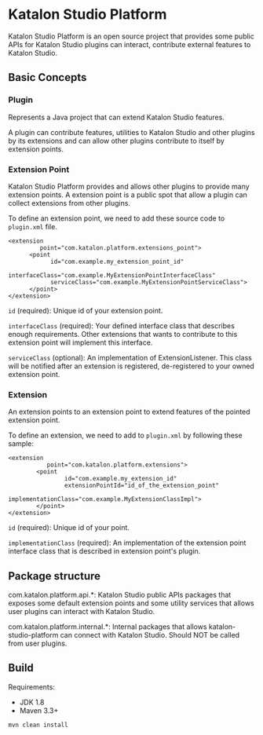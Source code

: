 # Katalon Studio Platform

Katalon Studio Platform is an open source project that provides some public APIs for Katalon Studio plugins can interact, contribute external features to Katalon Studio.

## Basic Concepts
### Plugin
Represents a Java project that can extend Katalon Studio features.

A plugin can contribute features, utilities to Katalon Studio and other plugins
by its extensions and can allow other plugins contribute to itself by extension points.

### Extension Point
Katalon Studio Platform provides and allows other plugins to provide many extension points.
A extension point is a public spot that allow a plugin can collect extensions from other plugins.

To define an extension point, we need to add these source code to `plugin.xml` file.
```
<extension
         point="com.katalon.platform.extensions_point">
      <point
            id="com.example.my_extension_point_id"
            interfaceClass="com.example.MyExtensionPointInterfaceClass"
            serviceClass="com.example.MyExtensionPointServiceClass">
      </point>
</extension>
```
`id` (required): Unique id of your extension point.

`interfaceClass` (required): Your defined interface class that describes enough requirements.
Other extensions that wants to contribute to this extension point will implement this interface.

`serviceClass` (optional): An implementation of ExtensionListener. This class will be notified after an extension is registered, de-registered to
your owned extension point.

### Extension
An extension points to an extension point to extend features of the pointed extension point.

To define an extension, we need to add to `plugin.xml` by following these sample:
```
<extension
           point="com.katalon.platform.extensions">
        <point
                id="com.example.my_extension_id"
                extensionPointId="id_of_the_extension_point"
                implementationClass="com.example.MyExtensionClassImpl">
        </point>
</extension>
```
`id` (required): Unique id of your point.

`implementationClass` (required): An implementation of the extension point interface class that is described in extension point's plugin.

## Package structure
com.katalon.platform.api.*: Katalon Studio public APIs packages that exposes some default extension points and some utility services that
allows user plugins can interact with Katalon Studio.

com.katalon.platform.internal.*: Internal packages that allows katalon-studio-platform can connect with Katalon Studio. Should NOT be called from user plugins.

## Build

Requirements:
- JDK 1.8
- Maven 3.3+

`mvn clean install`
